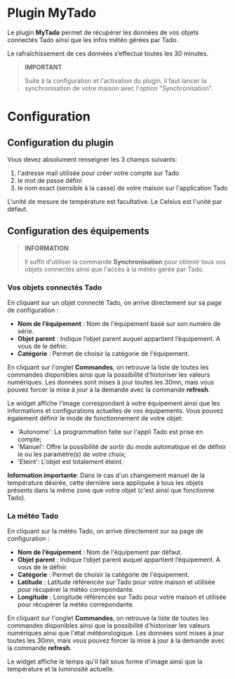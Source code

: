 # Plugin MyTado

Le plugin **MyTado** permet de récupérer les données de vos objets connectés Tado ainsi que les infos météo gérées par Tado.

Le rafraîchissement de ces données s’effectue toutes les 30 minutes.

>**IMPORTANT**
>
>Suite à la configuration et l'activation du plugin, il faut lancer la synchronisation de votre maison avec l'option "Synchronisation".

# Configuration

## Configuration du plugin

Vous devez absolument renseigner les 3 champs suivants:
1) l'adresse mail utilisée pour créer votre compte sur Tado
2) le mot de passe défini
3) le nom exact (sensible à la casse) de votre maison sur l'application Tado

L'unité de mesure de température est facultative. Le Celsius est l'unité par défaut.

## Configuration des équipements

>**INFORMATION**
>
>Il suffit d'utiliser la commande **Synchronisation** pour obtenir tous vos objets connectés ainsi que l'accès à la météo gérée par Tado.

### Vos objets connectés Tado

En cliquant sur un objet connecté Tado, on arrive directement sur sa page de configuration :

- **Nom de l’équipement** : Nom de l'équipement basé sur son numéro de série.
- **Objet parent** : Indique l’objet parent auquel appartient l’équipement. A vous de le défnir.
- **Catégorie** : Permet de choisir la catégorie de l'équipement.

En cliquant sur l'onglet **Commandes**, on retrouve la liste de toutes les commandes disponibles ainsi que la possibilité d’historiser les valeurs numériques.
Les données sont mises à jour toutes les 30mn, mais vous pouvez forcer la mise à jour à la demande avec la commande **refresh**.

Le widget affiche l'image correspondant à votre équipement ainsi que les informations et configurations actuelles de vos équipements.
Vous pouvez également définir le mode de fonctionnement de votre objet:
- 'Autonome': La programmation faite sur l'appli Tado est prise en compte;
- 'Manuel': Offre la possibilité de sortir du mode automatique et de définir le ou les paramètre(s) de votre choix;
- 'Eteint': L'objet est totalement éteint.

**Information importante**: Dans le cas d'un changement manuel de la température désirée, cette dernière sera appliquée à tous les objets présents dans la même zone que votre objet (c'est ainsi que fonctionne Tado). 

### La météo Tado

En cliquant sur la météo Tado, on arrive directement sur sa page de configuration :

- **Nom de l’équipement** : Nom de l'équipement par défaut.
- **Objet parent** : Indique l’objet parent auquel appartient l’équipement. A vous de le défnir.
- **Catégorie** : Permet de choisir la catégorie de l'équipement.
- **Latitude** : Latitude référencée sur Tado pour votre maison et utilisée pour récupérer la météo correpondante.
- **Longitude** : Longitude référencée sur Tado pour votre maison et utilisée pour récupérer la météo correpondante.

En cliquant sur l'onglet **Commandes**, on retrouve la liste de toutes les commandes disponibles ainsi que la possibilité d’historiser les valeurs numériques ainsi que l'état météorologique.
Les données sont mises à jour toutes les 30mn, mais vous pouvez forcer la mise à jour à la demande avec la commande **refresh**.

Le widget affiche le temps qu'il fait sous forme d'image ainsi que la température et la luminosité actuelle.